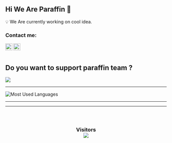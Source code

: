 ## Hi We Are Paraffin 👋

💡 We Are currently working on cool idea.


### Contact me:

[<img align="left" alt="Paraffin | Instagram" width="22px" src="https://cdn.jsdelivr.net/npm/simple-icons@v3/icons/instagram.svg" />][instagram]
[<img align="left" alt="Paraffin | Mail" width="22px" src="https://cdn.jsdelivr.net/npm/simple-icons@3.4.1/icons/protonmail.svg" />][mail]

<br />
<br />

<h2>Do you want to support paraffin team ?</h2>

<a href="https://idpay.ir/donate-paraffin-team"><img src="https://img.buymeacoffee.com/button-api/?text=Donate &slug=BoyCode&button_colour=b33232&font_colour=ffffff&font_family=Cookie&outline_colour=000000&coffee_colour=FFDD00"></a>

---

![Most Used Languages](https://github-readme-stats.vercel.app/api/top-langs/?username=Paraffin-Team&layout=compact&theme=radical)

---
    
[github]: https://github.com/Paraffin-Team
[Instagram]: https://www.instagram.com/paraffin.team/
[Mail]: mailto:paraffin-team@gmail.com

---

<h3 align="center"> 
<br>
<br>
Visitors<br>
<img src="https://profile-counter.glitch.me/parsa.firoozi20/count.svg" />
</h3>
<br>
<br>  

